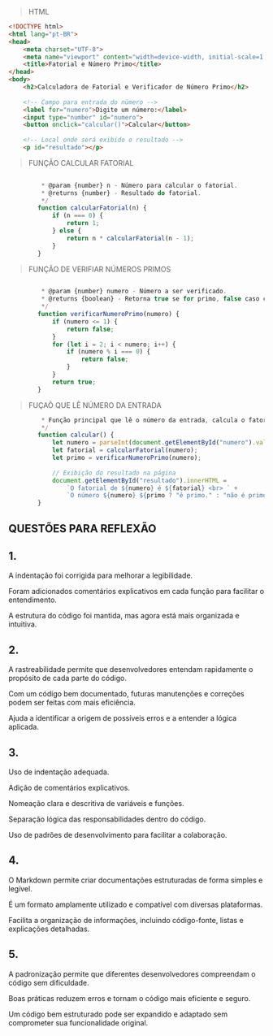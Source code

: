 > HTML
````HTML
<!DOCTYPE html>
<html lang="pt-BR">
<head>
    <meta charset="UTF-8">
    <meta name="viewport" content="width=device-width, initial-scale=1.0">
    <title>Fatorial e Número Primo</title>
</head>
<body>
    <h2>Calculadora de Fatorial e Verificador de Número Primo</h2>
    
    <!-- Campo para entrada do número -->
    <label for="numero">Digite um número:</label>
    <input type="number" id="numero">
    <button onclick="calcular()">Calcular</button>
    
    <!-- Local onde será exibido o resultado -->
    <p id="resultado"></p>
````
  > FUNÇÃO CALCULAR FATORIAL
```` JAVASCRIPT
        
         * @param {number} n - Número para calcular o fatorial.
         * @returns {number} - Resultado do fatorial.
         */
        function calcularFatorial(n) {
            if (n === 0) {
                return 1;
            } else {
                return n * calcularFatorial(n - 1);
            }
        }
````
> FUNÇÃO DE VERIFIAR NÚMEROS PRIMOS
```` JAVASCRIPT
         
         * @param {number} numero - Número a ser verificado.
         * @returns {boolean} - Retorna true se for primo, false caso contrário.
         */
        function verificarNumeroPrimo(numero) {
            if (numero <= 1) {
                return false;
            }
            for (let i = 2; i < numero; i++) {
                if (numero % i === 0) {
                    return false;
                }
            }
            return true;
        }
````
> FUÇAÕ QUE LÊ NÚMERO DA ENTRADA
```` JAVASCRIPT
         * Função principal que lê o número da entrada, calcula o fatorial e verifica se é primo.
         */
        function calcular() {
            let numero = parseInt(document.getElementById("numero").value);
            let fatorial = calcularFatorial(numero);
            let primo = verificarNumeroPrimo(numero);
            
            // Exibição do resultado na página
            document.getElementById("resultado").innerHTML =
                `O fatorial de ${numero} é ${fatorial} <br> ` +
                `O número ${numero} ${primo ? "é primo." : "não é primo."}`;
        }
````

</body>
</html>


## QUESTÕES PARA REFLEXÃO

## 1.
  A indentação foi corrigida para melhorar a legibilidade.

Foram adicionados comentários explicativos em cada função para facilitar o entendimento.

A estrutura do código foi mantida, mas agora está mais organizada e intuitiva.


## 2. 
A rastreabilidade permite que desenvolvedores entendam rapidamente o propósito de cada parte do código.

Com um código bem documentado, futuras manutenções e correções podem ser feitas com mais eficiência.

Ajuda a identificar a origem de possíveis erros e a entender a lógica aplicada.

## 3.
Uso de indentação adequada.

Adição de comentários explicativos.

Nomeação clara e descritiva de variáveis e funções.

Separação lógica das responsabilidades dentro do código.

Uso de padrões de desenvolvimento para facilitar a colaboração.

## 4.
O Markdown permite criar documentações estruturadas de forma simples e legível.

É um formato amplamente utilizado e compatível com diversas plataformas.

Facilita a organização de informações, incluindo código-fonte, listas e explicações detalhadas.

## 5.
A padronização permite que diferentes desenvolvedores compreendam o código sem dificuldade.

Boas práticas reduzem erros e tornam o código mais eficiente e seguro.

Um código bem estruturado pode ser expandido e adaptado sem comprometer sua funcionalidade original.
